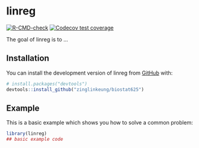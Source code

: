 
# linreg

<!-- badges: start -->
[![R-CMD-check](https://github.com/zinglinkeung/biostat625/actions/workflows/R-CMD-check.yaml/badge.svg)](https://github.com/zinglinkeung/biostat625/actions/workflows/R-CMD-check.yaml)
[![Codecov test coverage](https://codecov.io/gh/zinglinkeung/biostat625/branch/main/graph/badge.svg)](https://app.codecov.io/gh/zinglinkeung/biostat625?branch=main)
<!-- badges: end -->

The goal of linreg is to ...

## Installation

You can install the development version of linreg from [GitHub](https://github.com/) with:

``` r
# install.packages("devtools")
devtools::install_github("zinglinkeung/biostat625")
```

## Example

This is a basic example which shows you how to solve a common problem:

``` r
library(linreg)
## basic example code
```

